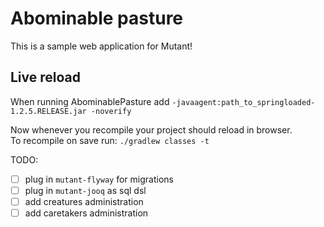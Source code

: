 # Abominable pasture

This is a sample web application for Mutant!

## Live reload

When running AbominablePasture add `-javaagent:path_to_springloaded-1.2.5.RELEASE.jar -noverify`

Now whenever you recompile your project should reload in browser.  
To recompile on save run: `./gradlew classes -t`  

TODO:
- [ ] plug in `mutant-flyway` for migrations
- [ ] plug in `mutant-jooq` as sql dsl
- [ ] add creatures administration
- [ ] add caretakers administration